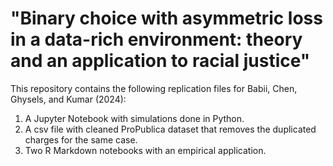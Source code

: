 # "Binary choice with asymmetric loss in a data-rich environment: theory and an application to racial justice"
This repository contains the following replication files for Babii, Chen, Ghysels, and Kumar (2024):
1. A Jupyter Notebook with simulations done in Python.
2. A csv file with cleaned ProPublica dataset that removes the duplicated charges for the same case.
3. Two R Markdown notebooks with an empirical application.

